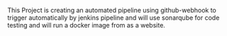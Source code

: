 This Project is creating an automated pipeline using github-webhook to trigger automatically by jenkins pipeline and will use sonarqube for code testing 
and will run a docker image from as a website.
